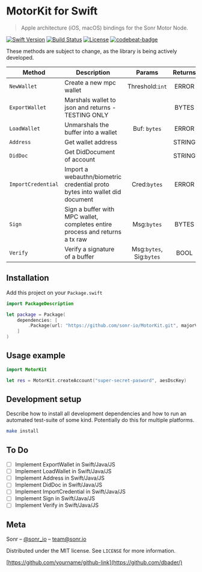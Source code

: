 # MotorKit for Swift
> Apple architecture (iOS, macOS) bindings for the Sonr Motor Node.

[![Swift Version][swift-image]][swift-url]
[![Build Status][travis-image]][travis-url]
[![License][license-image]][license-url]
[![codebeat-badge][codebeat-image]][codebeat-url]

These methods are subject to change, as the library is being actively developed.

| **Method**         | **Description**                                                              |        **Params**        | **Returns** |
|--------------------|------------------------------------------------------------------------------|:------------------------:|:-----------:|
| `NewWallet`        | Create a new mpc wallet                                                      |      Threshold:`int`     |    ERROR    |
| `ExportWallet`     | Marshals wallet to json and returns - TESTING ONLY                           |                          |    BYTES    |
| `LoadWallet`       | Unmarshals the buffer into a wallet                                          |       Buf: `bytes`       |    ERROR    |
| `Address`          | Get wallet address                                                           |                          |    STRING   |
| `DidDoc`           | Get DidDocument of account                                                   |                          |    STRING   |
| `ImportCredential` | Import a webauthn/biometric credential proto bytes into wallet did document  |       Cred:`bytes`       |    ERROR    |
| `Sign`             | Sign a buffer with MPC wallet, completes entire process and returns a tx raw |        Msg:`bytes`       |    BYTES    |
| `Verify`           | Verify a signature of a buffer                                               | Msg:`bytes`, Sig:`bytes` |     BOOL    |


## Installation

Add this project on your `Package.swift`

```swift
import PackageDescription

let package = Package(
    dependencies: [
        .Package(url: "https://github.com/sonr-io/MotorKit.git", majorVersion: 0, minor: 4)
    ]
)
```

## Usage example


```swift
import MotorKit

let res = MotorKit.createAccount("super-secret-pasword", aesDscKey)
```


## Development setup

Describe how to install all development dependencies and how to run an automated test-suite of some kind. Potentially do this for multiple platforms.

```sh
make install
```

## To Do
- [ ] Implement ExportWallet in Swift/Java/JS
- [ ] Implement LoadWallet in Swift/Java/JS
- [ ] Implement Address in Swift/Java/JS
- [ ] Implement DidDoc in Swift/Java/JS
- [ ] Implement ImportCredential in Swift/Java/JS
- [ ] Implement Sign in Swift/Java/JS
- [ ] Implement Verify in Swift/Java/JS

## Meta

Sonr – [@sonr_io](https://twitter.com/sonr_io) – team@sonr.io

Distributed under the MIT license. See ``LICENSE`` for more information.

[https://github.com/yourname/github-link](https://github.com/dbader/)

[swift-image]:https://img.shields.io/badge/swift-5.0-orange.svg
[swift-url]: https://swift.org/
[license-image]: https://img.shields.io/badge/License-MIT-blue.svg
[license-url]: LICENSE
[travis-image]: https://img.shields.io/travis/dbader/node-datadog-metrics/master.svg
[travis-url]: https://travis-ci.org/dbader/node-datadog-metrics
[codebeat-image]: https://codebeat.co/badges/c19b47ea-2f9d-45df-8458-b2d952fe9dad
[codebeat-url]: https://codebeat.co/projects/github-com-vsouza-awesomeios-com
